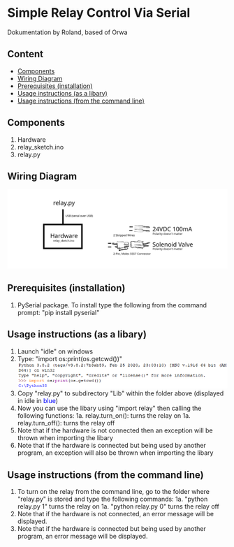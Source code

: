 # Simple Relay Control Via Serial
Dokumentation by Roland, based of Orwa
## Content
- [Components](#Components)
- [Wiring Diagram](#Wiring-Diagram)
- [Prerequisites (installation)](#prerequisites-installation)
- [Usage instructions (as a libary)](#usage-instructions-as-a-libary)
- [Usage instructions (from the command line)](#usage-instructions-from-the-command-line)

## Components
1. Hardware
2. relay_sketch.ino
3. relay.py

## Wiring Diagram
![Wiring Diagram](Wiring%20Diagram.svg)

## Prerequisites (installation)
1. PySerial package. To install type the following from the command prompt:
    "pip install pyserial"

## Usage instructions (as a libary)
1. Launch "idle" on windows
1. Type: "import os:print(os.getcwd())"
![Python Screenshot](Python.PNG)
1. Copy "relay.py" to subdirectory "Lib" within the folder above (displayed in idle in <span style="color:#0000FF;">blue</span>)
1. Now you can use the libary using "import relay" then calling the following functions:
   1a. relay.turn_on():  turns the relay on
   1a. relay.turn_off(): turns the relay off
1. Note that if the hardware is not connected then an exception will be thrown when importing the libary
1. Note that if the hardware is connected but being used by another program, an exception will also be thrown when importing the libary

## Usage instructions (from the command line)
1. To turn on the relay from the command line, go to the folder where "relay.py" is stored and type the following commands:
    1a. "python relay.py 1" turns the relay on
    1a. "python relay.py 0" turns the relay off
1. Note that if the hardware is not connected, an error message will be displayed.
1. Note that if the hardware is connected but being used by another program, an error message will be displayed.
